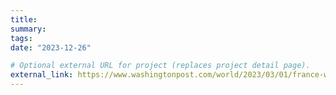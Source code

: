 ```yaml
---
title: 
summary: 
tags:
date: "2023-12-26"

# Optional external URL for project (replaces project detail page).
external_link: https://www.washingtonpost.com/world/2023/03/01/france-wildfire-zombie-fire-drought-mine/
---
```

